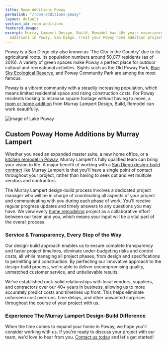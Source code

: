 ```yaml
---
title: Room Additions Poway
permalink: "/room-additions-poway"
layout: default
section_id: room-additions
featured-image:
excerpt: Murray Lampert Design, Build, Remodel has 40+ years experience with room
  additions in Poway, San Diego. Trust your Poway home addition project to us!
---
```


Poway is a San Diego city also known as 'The City in the Country' due to its agricultural roots. Its population numbers around 50,077 residents (as of 2016). A variety of green spaces make Poway a perfect place for outdoor cultural and recreational activities. Sights such as the Old Poway Park, [Blue Sky Ecological Reserve](http://www.blueskyreserve.org/), and Poway Community Park are among the most famous.

Poway is a vibrant community with a steadily increasing population, which means limited residential space and rising construction costs. For Poway residents looking to increase square footage without having to move, a [room or home addition](/san-diego-room-additions) from Murray Lampert Design, Build, Remodel can work beautifully.

![image of Lake Poway](https://sdfish.com/wp-content/uploads/2015/04/lake-poway.jpg "Lake Poway in San Diego County")

## Custom Poway Home Additions by Murray Lampert

Whether you need an expanded master suite, a new home office, or a [kitchen remodel in Poway](/kitchen-remodeling-poway), Murray Lampert's fully qualified team can bring your vision to life. A major benefit of working with a [San Diego design-build contract](/san-diego-design-build-contractors) like Murray Lampert is that you'll have a single point of contact throughout your project, rather than having to seek out and vet multiple vendors and contractors.

The Murray Lampert design-build process involves a dedicated project manager who will be in charge of coordinating all aspects of your project and communicating with you during each phase of work. You'll receive regular progress updates and timely answers to any questions you may have. We view every [home remodeling](/san-diego-home-remodel-services) project as a collaborative effort between our team and you, which means your input will be a vital part of the overall process.

### Service & Transparency, Every Step of the Way

Our design-build approach enables us to ensure complete transparency and faster project timelines, eliminate under-budgeting risks and control costs, all while managing all project phases, from design and specifications to permitting and construction. By perfecting our innovative approach to the design-build process, we're able to deliver uncompromising quality, unmatched customer service, and unbelievable results.

We've established rock-solid relationships with local vendors, suppliers, and contractors over our 40+ years in business, allowing us to more accurately predict costs and timelines up front. This helps eliminate unforseen cost overruns, time delays, and other unwanted surprises throughout the course of your project with us.

### Experience The Murray Lampert Design-Build Difference

When the time comes to expand your home in Poway, we hope you'll consider working with us. If you're ready to discuss your project with our team, we'd love to hear from you. [Contact us today](#quick-contact) and let's get started!
